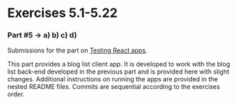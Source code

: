 # Exercises 5.1-5.22

### Part #5 → a) b) c) d)

Submissions for the part on [Testing React apps](https://fullstackopen.com/en/part5).

This part provides a blog list client app. It is developed to work with the blog list back-end developed in the previous part and is provided here with slight changes. Additional instructions on running the apps are provided in the nested README files. Commits are sequential according to the exercises order.
